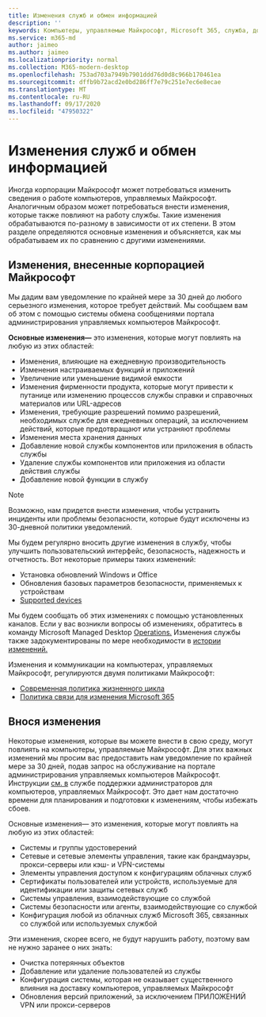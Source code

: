 ```yaml
---
title: Изменения служб и обмен информацией
description: ''
keywords: Компьютеры, управляемые Майкрософт, Microsoft 365, служба, документация
ms.service: m365-md
author: jaimeo
ms.author: jaimeo
ms.localizationpriority: normal
ms.collection: M365-modern-desktop
ms.openlocfilehash: 753ad703a7949b7901ddd76d0d8c966b170461ea
ms.sourcegitcommit: dffb9b72acd2e0bd286ff7e79c251e7ec6e8ecae
ms.translationtype: MT
ms.contentlocale: ru-RU
ms.lasthandoff: 09/17/2020
ms.locfileid: "47950322"
---
```

# <a name="service-changes-and-communication"></a>Изменения служб и обмен информацией

Иногда корпорации Майкрософт может потребоваться изменить сведения о работе компьютеров, управляемых Майкрософт. Аналогичным образом может потребоваться внести изменения, которые также повлияют на работу службы. Такие изменения обрабатываются по-разному в зависимости от их степени. В этом разделе определяются основные изменения и объясняется, как мы обрабатываем их по сравнению с другими изменениями.



## <a name="changes-made-by-microsoft"></a>Изменения, внесенные корпорацией Майкрософт

Мы дадим вам уведомление по крайней мере за 30 дней до любого серьезного изменения, которое требует действий. Мы сообщаем вам об этом с помощью системы обмена сообщениями портала администрирования управляемых компьютеров Майкрософт.

**Основные изменения—** это изменения, которые могут повлиять на любую из этих областей:
- Изменения, влияющие на ежедневную производительность
- Изменения настраиваемых функций и приложений
- Увеличение или уменьшение видимой емкости
- Изменения фирменности продукта, которые могут привести к путанице или изменению процессов службы справки и справочных материалов или URL-адресов
- Изменения, требующие разрешений помимо разрешений, необходимых службе для ежедневных операций, за исключением действий, которые предотвращают или устраняют проблемы
- Изменения места хранения данных
- Добавление новой службы компонентов или приложения в область службы
- Удаление службы компонентов или приложения из области действия службы
- Добавление новой функции в службу

> [!NOTE]
> Возможно, нам придется внести изменения, чтобы устранить инциденты или проблемы безопасности, которые будут исключены из 30-дневной политики уведомлений.

Мы будем регулярно вносить другие изменения в службу, чтобы улучшить пользовательский интерфейс, безопасность, надежность и отчетность. Вот некоторые примеры таких изменений:

- Установка обновлений Windows и Office
- Обновления базовых параметров безопасности, применяемых к устройствам
- [Supported devices](device-list.md)

Мы будем сообщать об этих изменениях с помощью установленных каналов. Если у вас возникли вопросы об изменениях, обратитесь в команду Microsoft Managed Desktop [Operations.](../working-with-managed-desktop/admin-support.md) Изменения службы также задокументированы по мере необходимости в [истории изменений.](../change-history-managed-desktop.md)

Изменения и коммуникации на компьютерах, управляемых Майкрософт, регулируются двумя политиками Майкрософт:
- [Современная политика жизненного цикла](https://support.microsoft.com/help/30881/modern-lifecycle-policy)
- [Политика связи для изменения Microsoft 365](https://docs.microsoft.com/office365/admin/manage/message-center?redirectSourcePath=%252fen-us%252farticle%252fMessage-center-in-Office-365-38FB3333-BFCC-4340-A37B-DEDA509C2093&view=o365-worldwide)

## <a name="changes-you-make"></a>Внося изменения

Некоторые изменения, которые вы можете внести в свою среду, могут повлиять на компьютеры, управляемые Майкрософт. Для этих важных изменений мы просим вас предоставить нам уведомление по крайней мере за 30 дней, подав запрос на обслуживание на портале администрирования управляемых компьютеров Майкрософт. Инструкции [см. в](../working-with-managed-desktop/admin-support.md) службе поддержки администраторов для компьютеров, управляемых Майкрософт. Это дает нам достаточно времени для планирования и подготовки к изменениям, чтобы избежать сбоев.

Основные изменения— это изменения, которые могут повлиять на любую из этих областей:

- Системы и группы удостоверений
- Сетевые и сетевые элементы управления, такие как брандмауэры, прокси-серверы или кэш- и VPN-системы
- Элементы управления доступом к конфигурациям облачных служб
- Сертификаты пользователей или устройств, используемые для идентификации или защиты сетевых служб
- Системы управления, взаимодействующие со службой
- Системы безопасности или агенты, взаимодействующие со службой
- Конфигурация любой из облачных служб Microsoft 365, связанных со службой или используемых службой

Эти изменения, скорее всего, не будут нарушить работу, поэтому вам не нужно заранее о них знать:

- Очистка потерянных объектов
- Добавление или удаление пользователей из службы
- Конфигурация системы, которая не оказывает существенного влияния на доставку компьютеров, управляемых Майкрософт
- Обновления версий приложений, за исключением ПРИЛОЖЕНИЙ VPN или прокси-серверов


